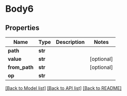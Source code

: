# Body6

## Properties
Name | Type | Description | Notes
------------ | ------------- | ------------- | -------------
**path** | **str** |  | 
**value** | **str** |  | [optional] 
**from_path** | **str** |  | [optional] 
**op** | **str** |  | 

[[Back to Model list]](../README.md#documentation-for-models) [[Back to API list]](../README.md#documentation-for-api-endpoints) [[Back to README]](../README.md)


